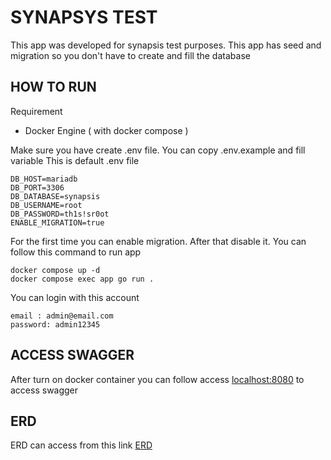 # SYNAPSYS TEST
This app was developed for synapsis test purposes. This app has seed and migration so you don't have to create and fill the database

## HOW TO RUN
Requirement
 - Docker Engine ( with docker compose )

Make sure you have create .env file. You can copy .env.example and fill variable
This is default .env file

    DB_HOST=mariadb
    DB_PORT=3306
    DB_DATABASE=synapsis
    DB_USERNAME=root
    DB_PASSWORD=th1s!sr0ot
    ENABLE_MIGRATION=true

For the first time you can enable migration. After that disable it.
You can follow this command to run app

    docker compose up -d
    docker compose exec app go run .
  You can login with this account
  

    email : admin@email.com
    password: admin12345

## ACCESS SWAGGER
After turn on docker container you can follow access [localhost:8080](http://localhost:8080/) to access swagger

## ERD
ERD can access from this link [ERD](https://drive.google.com/file/d/174VrrESsC7HNNHmvg_hS8AasY_bsmQ6P/view?usp=share_link)